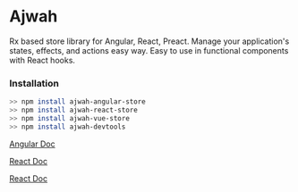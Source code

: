 # Ajwah
Rx based store library for Angular, React, Preact. Manage your application's states, effects, and actions easy way. Easy to use in functional components with React hooks.


### Installation

```sh
>> npm install ajwah-angular-store
>> npm install ajwah-react-store
>> npm install ajwah-vue-store
>> npm install ajwah-devtools
```
[Angular Doc](https://github.com/JUkhan/Ajwah/tree/master/docs/angular#ajwah)

[React Doc](https://github.com/JUkhan/Ajwah/tree/master/docs/react#ajwah)

[React Doc](https://github.com/JUkhan/Ajwah/tree/master/docs/vue#ajwah)